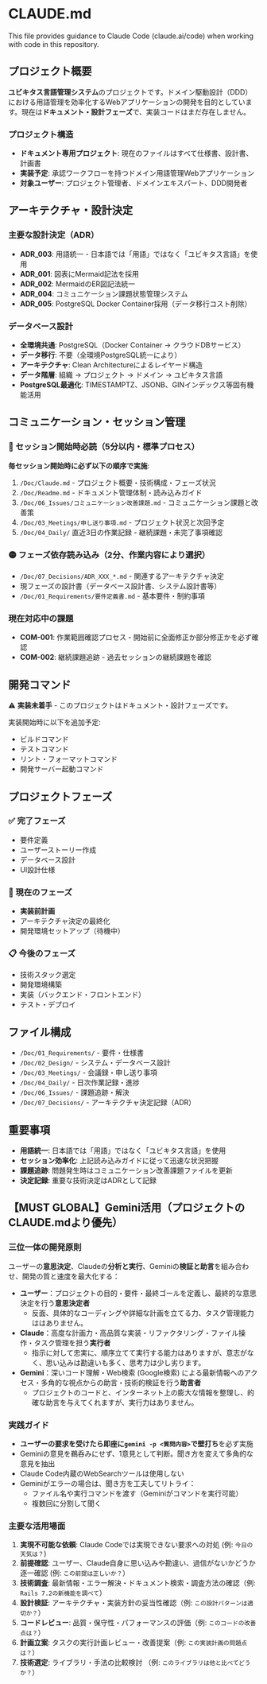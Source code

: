 # CLAUDE.md

This file provides guidance to Claude Code (claude.ai/code) when working with code in this repository.

## プロジェクト概要

**ユビキタス言語管理システム**のプロジェクトです。ドメイン駆動設計（DDD）における用語管理を効率化するWebアプリケーションの開発を目的としています。現在は**ドキュメント・設計フェーズ**で、実装コードはまだ存在しません。

### プロジェクト構造
- **ドキュメント専用プロジェクト**: 現在のファイルはすべて仕様書、設計書、計画書
- **実装予定**: 承認ワークフローを持つドメイン用語管理Webアプリケーション
- **対象ユーザー**: プロジェクト管理者、ドメインエキスパート、DDD開発者

## アーキテクチャ・設計決定

### 主要な設計決定（ADR）
- **ADR_003**: 用語統一 - 日本語では「用語」ではなく「ユビキタス言語」を使用
- **ADR_001**: 図表にMermaid記法を採用
- **ADR_002**: MermaidのER図記法統一
- **ADR_004**: コミュニケーション課題状態管理システム
- **ADR_005**: PostgreSQL Docker Container採用（データ移行コスト削除）

### データベース設計
- **全環境共通**: PostgreSQL（Docker Container → クラウドDBサービス）
- **データ移行**: 不要（全環境PostgreSQL統一により）
- **アーキテクチャ**: Clean Architectureによるレイヤード構造
- **データ階層**: 組織 → プロジェクト → ドメイン → ユビキタス言語
- **PostgreSQL最適化**: TIMESTAMPTZ、JSONB、GINインデックス等固有機能活用

## コミュニケーション・セッション管理

### 🔴 セッション開始時必読（5分以内・標準プロセス）
**毎セッション開始時に必ず以下の順序で実施**:
1. `/Doc/Claude.md` - プロジェクト概要・技術構成・フェーズ状況
2. `/Doc/Readme.md` - ドキュメント管理体制・読み込みガイド
3. `/Doc/06_Issues/コミュニケーション改善課題.md` - コミュニケーション課題と改善策
4. `/Doc/03_Meetings/申し送り事項.md` - プロジェクト状況と次回予定
5. `/Doc/04_Daily/` 直近3日の作業記録 - 継続課題・未完了事項確認

### 🟡 フェーズ依存読み込み（2分、作業内容により選択）
- `/Doc/07_Decisions/ADR_XXX_*.md` - 関連するアーキテクチャ決定
- 現フェーズの設計書（データベース設計書、システム設計書等）
- `/Doc/01_Requirements/要件定義書.md` - 基本要件・制約事項

### 現在対応中の課題
- **COM-001**: 作業範囲確認プロセス - 開始前に全面修正か部分修正かを必ず確認
- **COM-002**: 継続課題追跡 - 過去セッションの継続課題を確認

## 開発コマンド

⚠️ **実装未着手** - このプロジェクトはドキュメント・設計フェーズです。

実装開始時に以下を追加予定:
- ビルドコマンド
- テストコマンド
- リント・フォーマットコマンド
- 開発サーバー起動コマンド

## プロジェクトフェーズ

### ✅ 完了フェーズ
- 要件定義
- ユーザーストーリー作成
- データベース設計
- UI設計仕様

### 🔄 現在のフェーズ
- **実装前計画**
- アーキテクチャ決定の最終化
- 開発環境セットアップ（待機中）

### 📋 今後のフェーズ
- 技術スタック選定
- 開発環境構築
- 実装（バックエンド・フロントエンド）
- テスト・デプロイ

## ファイル構成

- `/Doc/01_Requirements/` - 要件・仕様書
- `/Doc/02_Design/` - システム・データベース設計
- `/Doc/03_Meetings/` - 会議録・申し送り事項
- `/Doc/04_Daily/` - 日次作業記録・進捗
- `/Doc/06_Issues/` - 課題追跡・解決
- `/Doc/07_Decisions/` - アーキテクチャ決定記録（ADR）

## 重要事項

- **用語統一**: 日本語では「用語」ではなく「ユビキタス言語」を使用
- **セッション効率化**: 上記読み込みガイドに従って迅速な状況把握
- **課題追跡**: 問題発生時はコミュニケーション改善課題ファイルを更新
- **決定記録**: 重要な技術決定はADRとして記録

## 【MUST GLOBAL】Gemini活用（プロジェクトのCLAUDE.mdより優先）

### 三位一体の開発原則
ユーザーの**意思決定**、Claudeの**分析と実行**、Geminiの**検証と助言**を組み合わせ、開発の質と速度を最大化する：
- **ユーザー**：プロジェクトの目的・要件・最終ゴールを定義し、最終的な意思決定を行う**意思決定者**
  - 反面、具体的なコーディングや詳細な計画を立てる力、タスク管理能力ははありません。
- **Claude**：高度な計画力・高品質な実装・リファクタリング・ファイル操作・タスク管理を担う**実行者**
  - 指示に対して忠実に、順序立てて実行する能力はありますが、意志がなく、思い込みは勘違いも多く、思考力は少し劣ります。
- **Gemini**：深いコード理解・Web検索 (Google検索) による最新情報へのアクセス・多角的な視点からの助言・技術的検証を行う**助言者**
  - プロジェクトのコードと、インターネット上の膨大な情報を整理し、的確な助言を与えてくれますが、実行力はありません。

### 実践ガイド
- **ユーザーの要求を受けたら即座に`gemini -p <質問内容>`で壁打ち**を必ず実施
- Geminiの意見を鵜呑みにせず、1意見として判断。聞き方を変えて多角的な意見を抽出
- Claude Code内蔵のWebSearchツールは使用しない
- Geminiがエラーの場合は、聞き方を工夫してリトライ：
  - ファイル名や実行コマンドを渡す（Geminiがコマンドを実行可能）
  - 複数回に分割して聞く

### 主要な活用場面
1. **実現不可能な依頼**: Claude Codeでは実現できない要求への対処 (例: `今日の天気は？`)
2. **前提確認**: ユーザー、Claude自身に思い込みや勘違い、過信がないかどうか逐一確認 (例: `この前提は正しいか？`）
3. **技術調査**: 最新情報・エラー解決・ドキュメント検索・調査方法の確認（例: `Rails 7.2の新機能を調べて`）
4. **設計検証**: アーキテクチャ・実装方針の妥当性確認（例: `この設計パターンは適切か？`）
5. **コードレビュー**: 品質・保守性・パフォーマンスの評価（例: `このコードの改善点は？`）
6. **計画立案**: タスクの実行計画レビュー・改善提案（例: `この実装計画の問題点は？`）
7. **技術選定**: ライブラリ・手法の比較検討 （例: `このライブラリは他と比べてどうか？`）